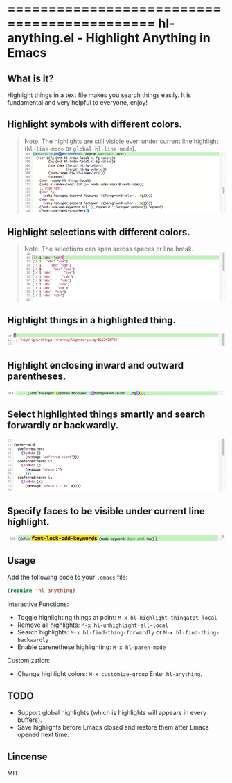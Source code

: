 ============================================
hl-anything.el - Highlight Anything in Emacs
============================================

What is it?
-----------
Highlight things in a text file makes you search things easily. It is fundamental and very helpful to everyone, enjoy!

Highlight symbols with different colors.
-----------------------------------------
> Note: The highlights are still visible even under current line highlight (`hl-line-mode` or `global-hl-line-mode`).
![hl-anything screenshot](demo/symbol-hl.gif "hl-anything demo")

Highlight selections with different colors.
--------------------------------------------
> Note: The selections can span across spaces or line break.
![hl-anything screenshot](demo/selection-hl.gif "hl-anything demo")

Highlight things in a highlighted thing.
----------------------------------------
![hl-anything screenshot](demo/things-in-things.gif "hl-anything demo")

Highlight enclosing inward and outward parentheses.
---------------------------------------------------
![hl-anything screenshot](demo/enclosing-paren.png "hl-anything demo")

Select highlighted things smartly and search forwardly or backwardly.
---------------------------------------------------------------------
![hl-anything screenshot](demo/search.gif "hl-anything demo")

Specify faces to be visible under current line highlight.
---------------------------------------------------------
![hl-anything screenshot](demo/face-hl.png "hl-anything demo")

Usage
-----
Add the following code to your `.emacs` file:
```cl
(require 'hl-anything)
```

Interactive Functions:
* Toggle highlighting things at point: `M-x hl-highlight-thingatpt-local`
* Remove all highlights: `M-x hl-unhighlight-all-local`
* Search highlights: `M-x hl-find-thing-forwardly` or `M-x hl-find-thing-backwardly`
* Enable parenethese highlighting: `M-x hl-paren-mode`

Customization:
* Change highlight colors: `M-x customize-group` Enter `hl-anything`.

TODO
----
* Support global highlights (which is highlights will appears in every buffers).
* Save highlights before Emacs closed and restore them after Emacs opened next time.

Lincense
--------
MIT
